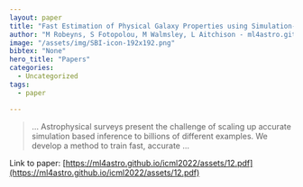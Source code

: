 ```yaml
---
layout: paper
title: "Fast Estimation of Physical Galaxy Properties using Simulation-Based Inference"
author: "M Robeyns, S Fotopolou, M Walmsley, L Aitchison - ml4astro.github.io"
image: "/assets/img/SBI-icon-192x192.png"
bibtex: "None"
hero_title: "Papers"
categories:
  - Uncategorized
tags:
  - paper

---
```

>… Astrophysical surveys present the challenge of scaling up accurate simulation based inference to billions of different examples. We develop a method to train fast, accurate …

Link to paper: [https://ml4astro.github.io/icml2022/assets/12.pdf](https://ml4astro.github.io/icml2022/assets/12.pdf)


